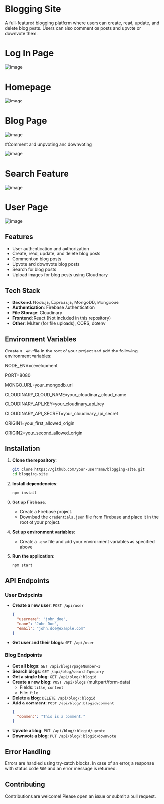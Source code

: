 # Blogging Site

A full-featured blogging platform where users can create, read, update, and delete blog posts. Users can also comment on posts and upvote or downvote them.

# Log In Page

![image](https://github.com/user-attachments/assets/c0fae1a7-3477-44f9-b240-3e4af119c3d2)

# Homepage

![image](https://github.com/user-attachments/assets/80ed0148-e699-40ad-9fb7-9be03b96fc58)

# Blog Page

![image](https://github.com/user-attachments/assets/d514912f-554b-4d70-8105-05b29d1c1eaa)

#Comment and unpvoting and downvoting

![image](https://github.com/user-attachments/assets/89af73b9-13e1-450a-a3d1-4573c8af75ee)

# Search Feature

![image](https://github.com/user-attachments/assets/4e7a667c-edd4-428a-a018-1acc46f46b57)

# User Page

![image](https://github.com/user-attachments/assets/d446ec78-b4a6-4325-86cb-fbb264edfcee)

## Features

- User authentication and authorization
- Create, read, update, and delete blog posts
- Comment on blog posts
- Upvote and downvote blog posts
- Search for blog posts
- Upload images for blog posts using Cloudinary

## Tech Stack

- **Backend**: Node.js, Express.js, MongoDB, Mongoose
- **Authentication**: Firebase Authentication
- **File Storage**: Cloudinary
- **Frontend**: React (Not included in this repository)
- **Other**: Multer (for file uploads), CORS, dotenv

## Environment Variables

Create a `.env` file in the root of your project and add the following environment variables:

NODE_ENV=development

PORT=8080

MONGO_URL=your_mongodb_url

CLOUDINARY_CLOUD_NAME=your_cloudinary_cloud_name

CLOUDINARY_API_KEY=your_cloudinary_api_key

CLOUDINARY_API_SECRET=your_cloudinary_api_secret

ORIGIN1=your_first_allowed_origin

ORIGIN2=your_second_allowed_origin

## Installation

1. **Clone the repository**:

   ```bash
   git clone https://github.com/your-username/blogging-site.git
   cd blogging-site
   ```

2. **Install dependencies**:

   ```bash
   npm install
   ```

3. **Set up Firebase**:

   - Create a Firebase project.
   - Download the `credentials.json` file from Firebase and place it in the root of your project.

4. **Set up environment variables**:

   - Create a `.env` file and add your environment variables as specified above.

5. **Run the application**:
   ```bash
   npm start
   ```

## API Endpoints

### User Endpoints

- **Create a new user**: `POST /api/user`

  ```json
  {
    "username": "john_doe",
    "name": "John Doe",
    "email": "john.doe@example.com"
  }
  ```

- **Get user and their blogs**: `GET /api/user`

### Blog Endpoints

- **Get all blogs**: `GET /api/blogs?pageNumber=1`
- **Search blogs**: `GET /api/blog/search?q=query`
- **Get a single blog**: `GET /api/blog/:blogid`
- **Create a new blog**: `POST /api/blogs` (multipart/form-data)
  - Fields: `title`, `content`
  - File: `file`
- **Delete a blog**: `DELETE /api/blog/:blogid`
- **Add a comment**: `POST /api/blog/:blogid/comment`
  ```json
  {
    "comment": "This is a comment."
  }
  ```
- **Upvote a blog**: `PUT /api/blog/:blogid/upvote`
- **Downvote a blog**: `PUT /api/blog/:blogid/downvote`

## Error Handling

Errors are handled using try-catch blocks. In case of an error, a response with status code `500` and an error message is returned.

## Contributing

Contributions are welcome! Please open an issue or submit a pull request.
